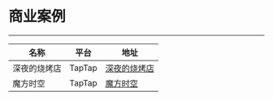 # 商业案例

---

| 名称     | 平台     | 地址                                         | 
|--------|--------|--------------------------------------------|
| 深夜的烧烤店 | TapTap | [深夜的烧烤店](https://www.taptap.cn/app/384964) | 
| 魔方时空   | TapTap | [魔方时空](https://www.taptap.cn/app/738371)   | 
